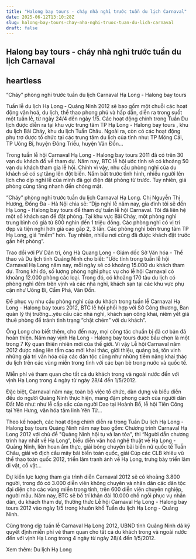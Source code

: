 ```yaml
---
title: "Halong bay tours - cháy nhà nghỉ trước tuần du lịch Carnaval"
date: 2025-06-12T13:10:28Z
slug: halong-bay-tours-chay-nha-nghi-truoc-tuan-du-lich-carnaval
draft: false
---
```


## Halong bay tours - cháy nhà nghỉ trước tuần du lịch Carnaval

## heartless

“Cháy” phòng nghỉ trước tuần du lịch Carnaval Hạ Long - Halong bay tours
 
Tuần lễ du lịch Hạ Long - Quảng Ninh 2012 sẽ bao gồm một chuỗi các hoạt động văn hoá, du lịch, thể thao phong phú và hấp dẫn, diễn ra trong suốt một tuần lễ, từ ngày 24/4 đến ngày 1/5. Các hoạt động chính trong Tuần Du lịch được diễn ra tại khu vực trung tâm TP Hạ Long - Halong bay tours , khu du lịch Bãi Cháy, khu du lịch Tuần Châu. Ngoài ra, còn có các hoạt động phụ trợ được tổ chức tại các trung tâm du lịch của tỉnh như: TP Móng Cái, TP Uông Bí, huyện Đông Triều, huyện Vân Đồn…
 
Trong tuần lễ hội Carnaval Hạ Long - Halong bay tours 2011 đã có trên 30 vạn du khách đồ về tham dự. Năm nay, BTC lễ hội ước tính sẽ có khoảng 50 vạn du khách tham gia lễ hội. Chính vì vậy, nhu cầu phòng nghỉ của du khách sẽ có sự tăng lên đột biến. Nắm bắt trước tình hình, nhiều người lên lịch cho dịp nghỉ lễ của mình đã gọi điện đặt phòng từ trước. Tuy nhiên, giá phòng cũng tăng nhanh đến chóng mặt.
 

“Cháy” phòng nghỉ trước tuần du lịch Carnaval Hạ Long.
Chị Nguyễn Thị Hương, Đống Đa - Hà Nội chia sẻ: “Dịp nghỉ lễ năm nay, gia đình tôi sẽ đến Hạ Long - Halong bay tours để tham dự tuần lễ hội Carnaval. Tôi đã liên hệ một số khách sạn để đặt phòng. Tại khu vực Bãi Cháy, một phòng nghỉ trung bình có giá từ 800 nghìn đến 1 triệu đồng. Các phòng nghỉ có vị trí đẹp và tiện nghi hơn giá cao gấp 2, 3 lần. Các phòng nghỉ bên trung tâm TP Hạ Long, giá “mềm” hơn. Tuy nhiên, nhiều nơi cũng đã được khách đặt trước gần hết phòng”.
 
Trao đổi với PV Dân trí, ông Hà Quang Long - Giám đốc Sở Văn hóa - Thể thao và Du lịch tỉnh Quảng Ninh cho biết: “Ước tính trong tuần lễ hội Carnaval Hạ Long năm nay, mỗi ngày sẽ có khoảng 15.000 du khách tham dự. Trong khi đó, số lượng phòng nghỉ phục vụ cho lễ hội Carnaval có khoảng 12.000 phòng các loại. Trong đó, có khoảng 170 tàu du lịch có phòng nghỉ đêm trên vịnh và các nhà nghỉ, khách sạn tại các khu vực phụ cận như Uông Bí, Cẩm Phả, Vân Đồn.
 
 
Để phục vụ nhu cầu phòng nghỉ của du khách trong tuần lễ Carnaval Hạ Long - Halong bay tours 2012, BTC lễ hội phối hợp với Sở Công thương, Ban quản lý thị trường…yêu cầu các nhà nghỉ, khách sạn công khai, niêm yết giá thuê phòng để tránh tình trạng “chặt chém” với du khách”.
 
 
Ông Long cho biết thêm, cho đến nay, mọi công tác chuẩn bị đã cơ bản đã hoàn thiện. Năm nay vịnh Hạ Long - Halong bay tours được bầu chọn là một trong 7 Kỳ quan thiên nhiên mới của thế giới. Vì vậy Lễ hội Carnaval năm 2012 được nâng lên tầm cao mới khai thác, giới thiệu, quảng bá, tôn vinh những giá trị văn hóa của các dân tộc cũng như những tiềm năng khai thác du lịch trên các vùng miền trong tỉnh với các bạn bè trong nước và quốc tế.
 

 Miễn phí vé tham quan cho tất cả du khách trong và ngoài nước đến với vịnh Hạ Long trong 4 ngày từ ngày 28/4 đến 1/5/2012.
 
Đặc biệt, Carnaval năm nay, toàn bộ việc tổ chức, dàn dựng và biểu diễn đều do người Quảng Ninh thực hiện, mang đậm phong cách của người dân Đất Mỏ như: như lễ cấp sắc của người Dao tại Hoành Bồ, lễ hội Tiên Công tại Yên Hưng, văn hóa tâm linh Yên Tử…
 
Theo kế hoạch, các hoạt động chính diễn ra trong Tuần Du lịch Hạ Long - Halong bay tours Quảng Ninh năm nay bao gồm: Chương trình Carnaval Hạ Long 2012 với chủ đề "Quảng Ninh hội tụ và lan tỏa", thi “Người dẫn chương trình hay nhất về Hạ Long”, biểu diễn văn hoá nghệ thuật về Hạ Long - Quảng Ninh, liên hoan ẩm thực, giải bóng chuyền bãi biển nữ quốc tế Tuần Châu, giải vô địch cầu mây bãi biển toàn quốc, giải Cúp các CLB khiêu vũ thể thao toàn quốc 2012, triển lãm tranh ảnh về Hạ Long, trưng bày triển lãm di vật, cổ vật...
 
 
Dự kiến lực lượng tham gia trình diễn Carnaval 2012 sẽ có khoảng 3.800 người, trong đó có 3.000 diễn viên không chuyên và nhân dân các dân tộc đại diện cho các vùng miền trong tỉnh, trên 600 diễn viên chuyên nghiệp, người mẫu. Năm nay, BTC sẽ bố trí khán đài 10.000 chỗ ngồi phục vụ nhân dân, du khách tham dự, thưởng thức Lễ hội Carnaval Hạ Long - Halong bay tours 2012 vào ngày 1/5 trong khuôn khổ Tuần du lịch Hạ Long - Quảng Ninh.
 
Cũng trong dịp tuần lễ Carnaval Hạ Long 2012, UBND tỉnh Quảng Ninh đã ký quyết định miễn phí vé tham quan cho tất cả du khách trong và ngoài nước đến với vịnh Hạ Long trong 4 ngày từ ngày 28/4 đến 1/5/2012.
 
Xem thêm: Du lịch Hạ Long